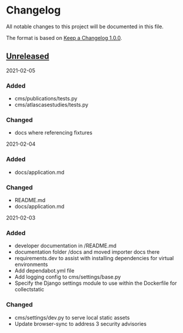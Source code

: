 # Changelog

All notable changes to this project will be documented in this file.

The format is based on [Keep a Changelog 1.0.0].

## [Unreleased]

2021-02-05
### Added
- cms/publications/tests.py
- cms/atlascasestudies/tests.py

### Changed
- docs where referencing fixtures

2021-02-04
### Added
- docs/application.md

### Changed
- README.md
- docs/application.md

2021-02-03
### Added
- developer documentation in /README.md
- documentation folder /docs and moved importer docs there
- requirements.dev to assist with installing dependencies for virtual environments
- Add dependabot.yml file
- Add logging config to cms/settings/base.py
- Specify the Django settings module to use within the Dockerfile for collectstatic

### Changed
- cms/settings/dev.py to serve local static assets
- Update browser-sync to address 3 security advisories

[unreleased]: TODO
[keep a changelog 1.0.0]: https://keepachangelog.com/en/1.0.0/
